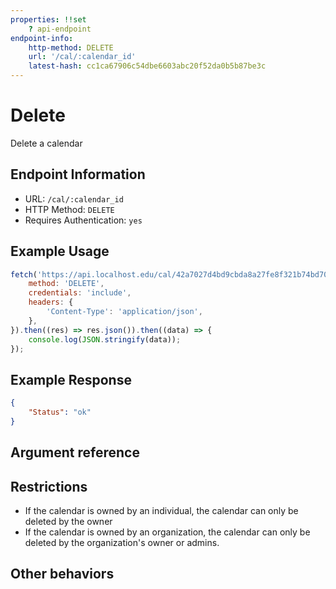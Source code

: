 ```yaml
---
properties: !!set
    ? api-endpoint
endpoint-info:
    http-method: DELETE
    url: '/cal/:calendar_id'
    latest-hash: cc1ca67906c54dbe6603abc20f52da0b5b87be3c
---
```


# Delete

Delete a calendar

## Endpoint Information

- URL: `/cal/:calendar_id`
- HTTP Method: `DELETE` 
- Requires Authentication: `yes`

## Example Usage

``` javascript
fetch('https://api.localhost.edu/cal/42a7027d4bd9cbda8a27fe8f321b74bd70328b20d230ae7f16dd7548ee3f1878', {
    method: 'DELETE',
    credentials: 'include',
    headers: {
        'Content-Type': 'application/json',
    },
}).then((res) => res.json()).then((data) => {
    console.log(JSON.stringify(data));
});
```

## Example Response
``` json
{ 
    "Status": "ok"
}
```

## Argument reference

## Restrictions

- If the calendar is owned by an individual, the calendar can only be deleted by the owner
- If the calendar is owned by an organization, the calendar can only be deleted by the organization's owner or admins.

## Other behaviors